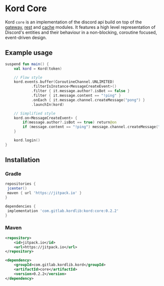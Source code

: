 # Kord Core

Kord `core` is an implementation of the discord api build on top of the [gateway](https://gitlab.com/kordlib/kord/tree/master/gateway), 
[rest](https://gitlab.com/kordlib/kord/tree/master/rest) and [cache](https://gitlab.com/kordlib/cache) modules. It features a high level representation of Discord's entities and their behaviour
in a non-blocking, coroutine focused, event-driven design.

## Example usage

```kotlin
suspend fun main() {
    val kord = Kord(token)

    // Flow style
    kord.events.buffer(CoroutineChannel.UNLIMITED)
            .filterIsInstance<MessageCreateEvent>()
            .filter { it.message.author?.isBot == false }
            .filter { it.message.content == "!ping" }
            .onEach { it.message.channel.createMessage("pong") }
            .launchIn(kord)

    // Simplified style
    kord.on<MessageCreateEvent> {
        if(message.author?.isBot == true) return@on
        if (message.content == "!ping") message.channel.createMessage("pong")
    }

    kord.login()
}
```

## Installation

### Gradle

```groovy
repositories {
 jcenter()
 maven { url 'https://jitpack.io' }
}
```

```groovy
dependencies {
 implementation 'com.gitlab.kordlib:kord:core:0.2.2'
}
```

### Maven

```xml
<repository>
    <id>jitpack.io</id>
    <url>https://jitpack.io</url>
</repository>
```

```xml
<dependency>
    <groupId>com.gitlab.kordlib.kord</groupId>
    <artifactId>core</artifactId>
    <version>0.2.2</version>
</dependency>
```